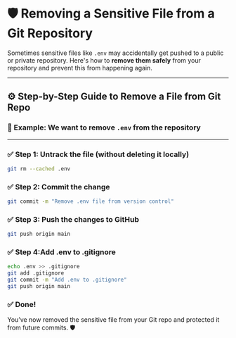 # 🛡️ Removing a Sensitive File from a Git Repository

Sometimes sensitive files like `.env` may accidentally get pushed to a public or private repository. Here's how to **remove them safely** from your repository and prevent this from happening again.

---

## ⚙️ Step-by-Step Guide to Remove a File from Git Repo

### 📌 Example: We want to remove `.env` from the repository

---

### ✅ Step 1: Untrack the file (without deleting it locally)

```bash
git rm --cached .env
```

### ✅ Step 2: Commit the change

```bash
git commit -m "Remove .env file from version control"
```

### ✅ Step 3: Push the changes to GitHub

```bash
git push origin main
```

### ✅ Step 4:Add .env to .gitignore

```bash
echo .env >> .gitignore
git add .gitignore
git commit -m "Add .env to .gitignore"
git push origin main

```

### ✅ Done!
You’ve now removed the sensitive file from your Git repo and protected it from future commits. 🛡️


